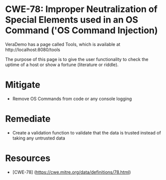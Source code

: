 # CWE-78: Improper Neutralization of Special Elements used in an OS Command ('OS Command Injection)
VeraDemo has a page called Tools, which is available at http://localhost:8080/tools

The purpose of this page is to give the user functionality to check the uptime of a host or show a fortune (literature or riddle). 

# Mitigate 
* Remove OS Commands from code or any console logging

# Remediate
* Create a validation function to validate that the data is trusted instead of taking any untrusted data

# Resources
* [CWE-78] (https://cwe.mitre.org/data/definitions/78.html)